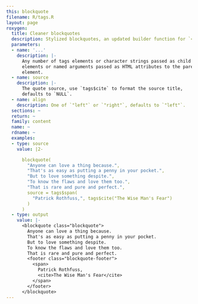 ```yaml
---
this: blockquote
filename: R/tags.R
layout: page
roxygen:
  title: Cleaner blockquotes
  description: Stylized blockquotes, an updated builder function for `<blockquote>`.
  parameters:
  - name: '...'
    description: |-
      Any number of tags elements or character strings passed as child
      elements or named arguments passed as HTML attributes to the parent
      element.
  - name: source
    description: |-
      The quote source, use `tags$cite` to format the source title,
      defaults to `NULL`.
  - name: align
    description: One of `"left"` or `"right"`, defaults to `"left"`.
  sections: ~
  return: ~
  family: content
  name: ~
  rdname: ~
  examples:
  - type: source
    value: |2-

      blockquote(
        "Anyone can love a thing because.",
        "That's as easy as putting a penny in your pocket.",
        "But to love something despite.",
        "To know the flaws and love them too.",
        "That is rare and pure and perfect.",
        source = tags$span(
          "Patrick Rothfuss,", tags$cite("The Wise Man's Fear")
        )
      )
  - type: output
    value: |-
      <blockquote class="blockquote">
        Anyone can love a thing because.
        That's as easy as putting a penny in your pocket.
        But to love something despite.
        To know the flaws and love them too.
        That is rare and pure and perfect.
        <footer class="blockquote-footer">
          <span>
            Patrick Rothfuss,
            <cite>The Wise Man's Fear</cite>
          </span>
        </footer>
      </blockquote>
---
```

